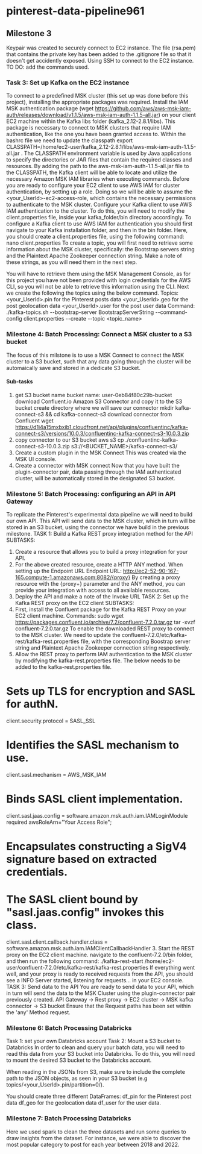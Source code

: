 # pinterest-data-pipeline961

## Milestone 3
Keypair was created to securely connect to EC2 instance. The file (rsa.pem) that contains the private key has been added to the .gitignore file so that it doesn't get accidently exposed.
Using SSH to connect to the EC2 instance. 
TO DO: add the commands used.
### Task 3: Set up Kafka on the EC2 instance 
To connect to a predefined MSK cluster (this set up was done before this project), installing the appropriate packages was required.
Install the IAM MSK authentication package (wget https://github.com/aws/aws-msk-iam-auth/releases/download/v1.1.5/aws-msk-iam-auth-1.1.5-all.jar) on your client EC2 machine within the Kafka libs folder (kafka_2.12-2.8.1/libs). This package is necessary to connect to MSK clusters that require IAM authentication, like the one you have been granted access to.
Within the bashrc file we need to update the classpath export CLASSPATH=/home/ec2-user/kafka_2.12-2.8.1/libs/aws-msk-iam-auth-1.1.5-all.jar . The CLASSPATH environment variable is used by Java applications to specify the directories or JAR files that contain the required classes and resources. By adding the path to the aws-msk-iam-auth-1.1.5-all.jar file to the CLASSPATH, the Kafka client will be able to locate and utilize the necessary Amazon MSK IAM libraries when executing commands.
Before you are ready to configure your EC2 client to use AWS IAM for cluster authentication, by setting up a role.
Doing so we will be able to assume the <your_UserId>-ec2-access-role, which contains the necessary permissions to authenticate to the MSK cluster. 
Configure your Kafka client to use AWS IAM authentication to the cluster. To do this, you will need to modify the client.properties file, inside your kafka_folder/bin directory accordingly. 
To configure a Kafka client to use AWS IAM for authentication you should first navigate to your Kafka installation folder, and then in the bin folder.
Here, you should create a client.properties file, using the following command:
nano client.properties
To create a topic, you will first need to retrieve some information about the MSK cluster, specifically: the Bootstrap servers string and the Plaintext Apache Zookeeper connection string. Make a note of these strings, as you will need them in the next step. 

You will have to retrieve them using the MSK Management Console, as for this project you have not been provided with login credentials for the AWS CLI, so you will not be able to retrieve this information using the CLI. 
Next we create the following the topics using the below command.
Topics:
<your_UserId>.pin for the Pinterest posts data
<your_UserId>.geo for the post geolocation data
<your_UserId>.user for the post user data
Command:
./kafka-topics.sh --bootstrap-server BootstrapServerString --command-config client.properties --create --topic <topic_name>
### Milestone 4: Batch Processing: Connect a MSK cluster to a S3 bucket
The focus of this milstone is to use a MSK Connect to connect the MSK cluster to a S3 bucket, such that any data going through the cluster will be automaically save and stored in a dedicate S3 bucket.
#### Sub-tasks
1. get S3 bucket name
bucket name: user-0eb84f80c29b-bucket
 download Confluent.io Amazon S3 Connector and copy it to the S3 bucket
create directory where we will save our connector 
mkdir kafka-connect-s3 && cd kafka-connect-s3
download connector from Confluent
wget https://d1i4a15mxbxib1.cloudfront.net/api/plugins/confluentinc/kafka-connect-s3/versions/10.0.3/confluentinc-kafka-connect-s3-10.0.3.zip
2. copy connector to our S3 bucket
aws s3 cp ./confluentinc-kafka-connect-s3-10.0.3.zip s3://<BUCKET_NAME>/kafka-connect-s3/
3. Create a custom plugin in the MSK Connect
This was created via the MSK UI console.
4. Create a connector with MSK connect
Now that you have built the plugin-connector pair, data passing through the IAM authenticated cluster, will be automatically stored in the designated S3 bucket.
### Milestone 5: Batch Processing: configuring an API in API Gateway
To replicate the Pinterest's experimental data pipeline we will need to build our own API. This API will send data to the MSK cluster, which in turn will be stored in an S3 bucket, using the connector we have build in the previous milestone.
TASK 1: Build a Kafka REST proxy integration method for the API
SUBTASKS:
1. Create a resource that allows you to build a proxy integration for your API.
2. For the above created resource, create a HTTP ANY method. When setting up the Endpoint URL
Endpoint URL: http://ec2-52-90-167-165.compute-1.amazonaws.com:8082/{proxy}
By creating a proxy resource with the {proxy+} parameter and the ANY method, you can provide your integration with access to all available resources.
3. Deploy the API and make a note of the Invoke URL
TASK 2: Set up the Kafka REST proxy on the EC2 client 
SUBTASKS:
1. First, install the Confluent package for the Kafka REST Proxy on your EC2 client machine. 
Commands:
sudo wget https://packages.confluent.io/archive/7.2/confluent-7.2.0.tar.gz
tar -xvzf confluent-7.2.0.tar.gz 
To enable the downloaded REST proxy to connect to the MSK cluster. We need to update the confluent-7.2.0/etc/kafka-rest/kafka-rest.properties file, with the corresponding Boostrap server string and Plaintext Apache Zookeeper connection string respectively.
2. Allow the REST proxy to perform IAM authentication to the MSK cluster by modifying the kafka-rest.properties file. 
The below needs to be added to the kafka-rest.properties file.
# Sets up TLS for encryption and SASL for authN.
client.security.protocol = SASL_SSL

# Identifies the SASL mechanism to use.
client.sasl.mechanism = AWS_MSK_IAM

# Binds SASL client implementation.
client.sasl.jaas.config = software.amazon.msk.auth.iam.IAMLoginModule required awsRoleArn="Your Access Role";

# Encapsulates constructing a SigV4 signature based on extracted credentials.
# The SASL client bound by "sasl.jaas.config" invokes this class.
client.sasl.client.callback.handler.class = software.amazon.msk.auth.iam.IAMClientCallbackHandler
3. Start the REST proxy on the EC2 client machine. 
navigate to the confluent-7.2.0/bin folder, and then run the following command:
./kafka-rest-start /home/ec2-user/confluent-7.2.0/etc/kafka-rest/kafka-rest.properties
If everything went well, and your proxy is ready to received requests from the API, you should see a INFO Server started, listening for requests... in your EC2 console.
TASK 3: Send data to the API
You are ready to send data to your API, which in turn will send the data to the MSK Cluster using the plugin-connector pair previously created. 
API Gateway -> Rest proxy -> EC2 cluster -> MSK kafka connector -> S3 bucket
Ensure that the Request paths has been set within the 'any' Method request.
### Milestone 6: Batch Processing Databricks
Task 1: set your own Databricks account
Task 2: Mount a S3 bucket to Databricks
In order to clean and query your batch data, you will need to read this data from your S3 bucket into Databricks. To do this, you will need to mount the desired S3 bucket to the Databricks account. 

When reading in the JSONs from S3, make sure to include the complete path to the JSON objects, as seen in your S3 bucket (e.g topics/<your_UserId>.pin/partition=0/). 

You should create three different DataFrames:
df_pin for the Pinterest post data
df_geo for the geolocation data
df_user for the user data.

### Milestone 7: Batch Processing Databricks
Here we used spark to clean the three datasets and run some queries to draw insights from the dataset.
For instance, we were able to discover the most popular category to post for each year between 2018 and 2022. 


